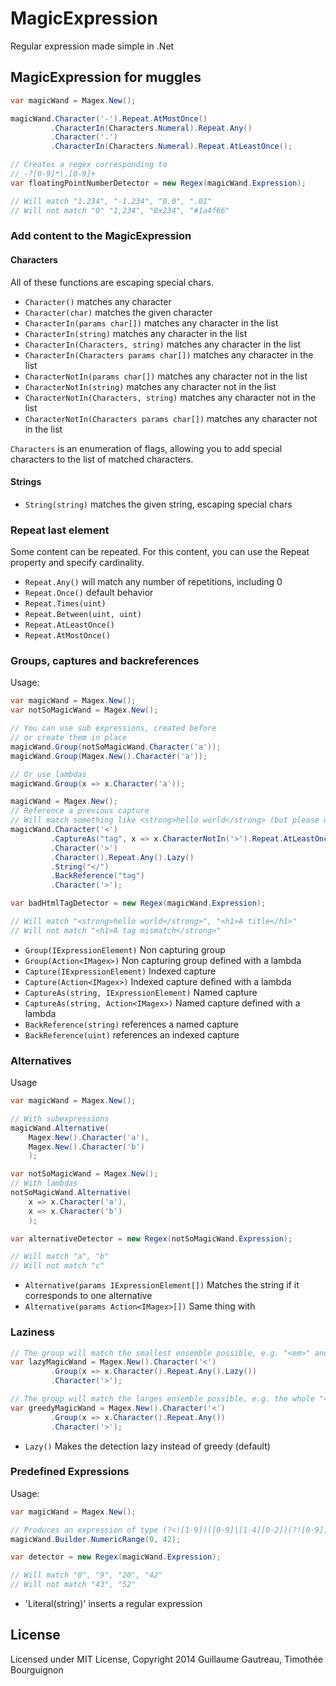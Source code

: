 MagicExpression
===============

Regular expression made simple in .Net


MagicExpression for muggles
---------------------------

```cs
var magicWand = Magex.New();

magicWand.Character('-').Repeat.AtMostOnce()
         .CharacterIn(Characters.Numeral).Repeat.Any()
         .Character('.')
         .CharacterIn(Characters.Numeral).Repeat.AtLeastOnce();

// Creates a regex corresponding to
// -?[0-9]*\.[0-9]+
var floatingPointNumberDetector = new Regex(magicWand.Expression);

// Will match "1.234", "-1.234", "0.0", ".01"
// Will not match "0" "1,234", "0x234", "#1a4f66"
```

### Add content to the MagicExpression

#### Characters

All of these functions are escaping special chars.

* `Character()` matches any character
* `Character(char)` matches the given character
* `CharacterIn(params char[])` matches any character in the list
* `CharacterIn(string)` matches any character in the list
* `CharacterIn(Characters, string)` matches any character in the list
* `CharacterIn(Characters params char[])` matches any character in the list
* `CharacterNotIn(params char[])` matches any character not in the list
* `CharacterNotIn(string)` matches any character not in the list
* `CharacterNotIn(Characters, string)` matches any character not in the list
* `CharacterNotIn(Characters params char[])` matches any character not in the list

`Characters` is an enumeration of flags, allowing you to add special characters to the list of matched characters.

#### Strings

* `String(string)` matches the given string, escaping special chars
     
### Repeat last element

Some content can be repeated. For this content, you can use the Repeat property and specify cardinality.

* `Repeat.Any()` will match any number of repetitions, including 0
* `Repeat.Once()` default behavior
* `Repeat.Times(uint)`
* `Repeat.Between(uint, uint)`
* `Repeat.AtLeastOnce()`
* `Repeat.AtMostOnce()`
    
### Groups, captures and backreferences

Usage:

```cs
var magicWand = Magex.New();
var notSoMagicWand = Magex.New();

// You can use sub expressions, created before
// or create them in place
magicWand.Group(notSoMagicWand.Character('a'));
magicWand.Group(Magex.New().Character('a'));

// Or use lambdas
magicWand.Group(x => x.Character('a'));

magicWand = Magex.New();
// Reference a previous capture
// Will match something like <strong>hello world</strong> (but please don't parse HTML with Magex in real life)
magicWand.Character('<')
         .CaptureAs("tag", x => x.CharacterNotIn('>').Repeat.AtLeastOnce())
         .Character('>')
         .Character().Repeat.Any().Lazy()
         .String("</")
         .BackReference("tag")
         .Character('>');

var badHtmlTagDetector = new Regex(magicWand.Expression);

// Will match "<strong>hello world</strong>", "<h1>A title</h1>"
// Will not match "<h1>A tag mismatch</strong>"
 ```

* `Group(IExpressionElement)` Non capturing group
* `Group(Action<IMagex>)` Non capturing group defined with a lambda
* `Capture(IExpressionElement)` Indexed capture
* `Capture(Action<IMagex>)` Indexed capture defined with a lambda
* `CaptureAs(string, IExpressionElement)` Named capture
* `CaptureAs(string, Action<IMagex>)` Named capture defined with a lambda
* `BackReference(string)` references a named capture
* `BackReference(uint)` references an indexed capture

### Alternatives

Usage

```cs
var magicWand = Magex.New();

// With subexpressions
magicWand.Alternative(
    Magex.New().Character('a'),
    Magex.New().Character('b')
    );

var notSoMagicWand = Magex.New();
// With lambdas
notSoMagicWand.Alternative(
    x => x.Character('a'),
    x => x.Character('b')
    );

var alternativeDetector = new Regex(notSoMagicWand.Expression);

// Will match "a", "b"
// Will not match "c"
```

* `Alternative(params IExpressionElement[])` Matches the string if it corresponds to one alternative
* `Alternative(params Action<IMagex>[])` Same thing with 

### Laziness

```cs
// The group will match the smallest ensemble possible, e.g. "<em>" and "</em>"
var lazyMagicWand = Magex.New().Character('<')
         .Group(x => x.Character().Repeat.Any().Lazy())
         .Character('>');

// The group will match the larges ensemble possible, e.g. the whole "<em>something</em>"
var greedyMagicWand = Magex.New().Character('<')
         .Group(x => x.Character().Repeat.Any())
         .Character('>');
```
          
* `Lazy()` Makes the detection lazy instead of greedy (default)          
          
### Predefined Expressions

Usage:

```cs
var magicWand = Magex.New();

// Produces an expression of type (?<![1-9])([0-9]|[1-4][0-2])(?![0-9])
magicWand.Builder.NumericRange(0, 42);

var detector = new Regex(magicWand.Expression);

// Will match "0", "9", "20", "42"
// Will not match "43", "52"
```

* 'Literal(string)' inserts a regular expression

## License
Licensed under MIT License, Copyright 2014 Guillaume Gautreau, Timothée Bourguignon
